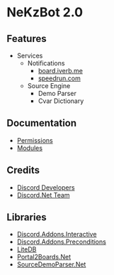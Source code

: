 # NeKzBot 2.0

## Features
* Services
  * Notifications
    * [board.iverb.me](https://board.iverb.me)
    * [speedrun.com](https://speedrun.com)
  * Source Engine
    * Demo Parser
    * Cvar Dictionary

## Documentation
* [Permissions](docs/Permissions.md)
* [Modules](docs/Modules.md)

## Credits
* [Discord Developers](https://discordapp.com/developers)
* [Discord.Net Team](https://github.com/RogueException/Discord.Net)

## Libraries
* [Discord.Addons.Interactive](https://github.com/foxbot/Discord.Addons.Interactive)
* [Discord.Addons.Preconditions](https://github.com/Joe4evr/Discord.Addons/tree/master/src/Discord.Addons.Preconditions)
* [LiteDB](https://github.com/mbdavid/LiteDB)
* [Portal2Boards.Net](https://github.com/NeKzor/Portal2Boards.Net)
* [SourceDemoParser.Net](https://github.com/NeKzor/SourceDemoParser.Net)
